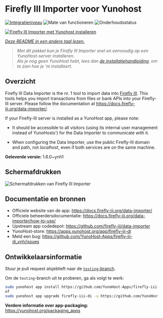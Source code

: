 <!--
NB: Deze README is automatisch gegenereerd door <https://github.com/YunoHost/apps/tree/master/tools/readme_generator>
Hij mag NIET handmatig aangepast worden.
-->

# Firefly III Importer voor Yunohost

[![Integratieniveau](https://apps.yunohost.org/badge/integration/firefly-iii-di)](https://ci-apps.yunohost.org/ci/apps/firefly-iii-di/)
![Mate van functioneren](https://apps.yunohost.org/badge/state/firefly-iii-di)
![Onderhoudsstatus](https://apps.yunohost.org/badge/maintained/firefly-iii-di)

[![Firefly III Importer met Yunohost installeren](https://install-app.yunohost.org/install-with-yunohost.svg)](https://install-app.yunohost.org/?app=firefly-iii-di)

*[Deze README in een andere taal lezen.](./ALL_README.md)*

> *Met dit pakket kun je Firefly III Importer snel en eenvoudig op een YunoHost-server installeren.*  
> *Als je nog geen YunoHost hebt, lees dan [de installatiehandleiding](https://yunohost.org/install), om te zien hoe je 'm installeert.*

## Overzicht

Firefly III Data Importer is the nr. 1 tool to import data into [Firefly III](https://www.firefly-iii.org/). This tools helps you import transactions from files or bank APIs into your
Firefly-III server. Please follow the documentation at https://docs.firefly-iii.org/data-importer/.

If your Firefly-III server is installed as a YunoHost app, please note:

- It should be accessible to all visitors (using its internal user management instead of YunoHosts') for the Data Importer to communicate with it.

- When configuring the Data Importer, use the public Firefly-III domain and path, not *localhost*, even if both services are on the same machine.


**Geleverde versie:** 1.6.0~ynh1

## Schermafdrukken

![Schermafdrukken van Firefly III Importer](./doc/screenshots/firefly-iii-di-start-screen.png)

## Documentatie en bronnen

- Officiele website van de app: <https://docs.firefly-iii.org/data-importer/>
- Officiele beheerdersdocumentatie: <https://docs.firefly-iii.org/data-importer/how-to-use/>
- Upstream app codedepot: <https://github.com/firefly-iii/data-importer>
- YunoHost-store: <https://apps.yunohost.org/app/firefly-iii-di>
- Meld een bug: <https://github.com/YunoHost-Apps/firefly-iii-di_ynh/issues>

## Ontwikkelaarsinformatie

Stuur je pull request alsjeblieft naar de [`testing`-branch](https://github.com/YunoHost-Apps/firefly-iii-di_ynh/tree/testing).

Om de `testing`-branch uit te proberen, ga als volgt te werk:

```bash
sudo yunohost app install https://github.com/YunoHost-Apps/firefly-iii-di_ynh/tree/testing --debug
of
sudo yunohost app upgrade firefly-iii-di -u https://github.com/YunoHost-Apps/firefly-iii-di_ynh/tree/testing --debug
```

**Verdere informatie over app-packaging:** <https://yunohost.org/packaging_apps>

